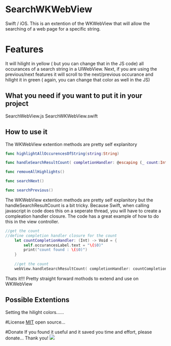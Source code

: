 SearchWKWebView
========
Swift / iOS.   This is an extention of the WKWebView that will allow the searching of a web page for a specific string.

Features
========
It will hilight in yellow ( but you can change that in the JS code) all occurances of a search string in a UIWebView.
Next, if you are using the previous/next features it will scroll to the next/previous occurance and hilight it in green ( again, you can change that color as well in the JS)


What you need if you want to put it in your project
---
SearchWebView.js
SearchWKWebView.swift


How to use it
--- 
The WKWebView extention methods are pretty self explanitory

```swift
func highlightAllOccurencesOfString(string:String)  

func handleSearchResultCount( completionHandler: @escaping (_ count:Int) -> Void ) 

func removeAllHighlights()

func searchNext()

func searchPrevious()

```
The WKWebView extention methods are pretty self explanitory but the handleSearchResultCount is a bit tricky.
Because Swift, when calling javascript in code does this on a seperate thread, you will have to create a compleation handler closure.
The code has a great example of how to do this in the view controller.


```swift
//get the count
//define completion handler closure for the count
    let countCompletionHandler: (Int) -> Void = {
        self.occurancesLabel.text = "\($0)"
        print("count found : \($0)")
    }
    
    //get the count
    webView.handleSearchResultCount( completionHandler: countCompletionHandler )

```
Thats it!!!
Pretty straight forward mothods to extend and use on WKWebView

Possible Extentions
--- 
Setting the hilight colors......


#License
[MIT](http://choosealicense.com/licenses/mit/) open source... 

#Donate
If you found it useful and it saved you time and effort, please donate...  Thank you!
[![](https://www.paypalobjects.com/en_US/i/btn/btn_donateCC_LG.gif)](https://www.paypal.me/SStahurski)
